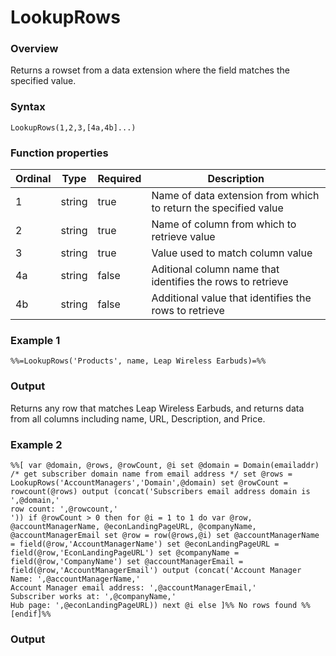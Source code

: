 # LookupRows

### Overview
<!-- This function returns a set of unordered rows from a data extension. -->
Returns a rowset from a data extension where the field matches the specified value.

### Syntax
`LookupRows(1,2,3,[4a,4b]...)`

### Function properties
| Ordinal | Type | Required | Description |
| ------- | ---- | -------- | ----------- |
| 1 | string | true | Name of data extension from which to return the specified value |
| 2 | string | true | Name of column from which to retrieve value |
| 3 | string | true | Value used to match column value |
| 4a| string | false | Aditional column name that identifies the rows to retrieve |
| 4b| string | false | Additional value that identifies the rows to retrieve |

### Example 1
`%%=LookupRows('Products', name, Leap Wireless Earbuds)=%%`

### Output 
Returns any row that matches Leap Wireless Earbuds, and returns data from all columns including name, URL, Description, and Price.

### Example 2
```
%%[ var @domain, @rows, @rowCount, @i set @domain = Domain(emailaddr) /* get subscriber domain name from email address */ set @rows = LookupRows('AccountManagers','Domain',@domain) set @rowCount = rowcount(@rows) output (concat('Subscribers email address domain is ',@domain,'
row count: ',@rowcount,'
')) if @rowCount > 0 then for @i = 1 to 1 do var @row, @accountManagerName, @econLandingPageURL, @companyName, @accountManagerEmail set @row = row(@rows,@i) set @accountManagerName = field(@row,'AccountManagerName') set @econLandingPageURL = field(@row,'EconLandingPageURL') set @companyName = field(@row,'CompanyName') set @accountManagerEmail = field(@row,'AccountManagerEmail') output (concat('Account Manager Name: ',@accountManagerName,'
Account Manager email address: ',@accountManagerEmail,'
Subscriber works at: ',@companyName,'
Hub page: ',@econLandingPageURL)) next @i else ]%% No rows found %%[endif]%%
```

### Output
